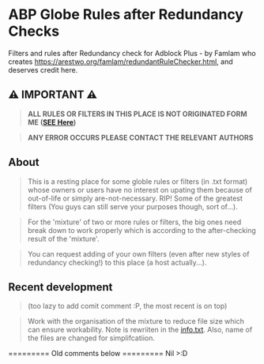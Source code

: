 # ABP Globe Rules after Redundancy Checks
Filters and rules after Redundancy check for Adblock Plus - by Famlam who creates https://arestwo.org/famlam/redundantRuleChecker.html, and deserves credit here.

## ⚠ IMPORTANT ⚠
> **ALL RULES OR FILTERS IN THIS PLACE IS NOT ORIGINATED FORM ME 
([SEE Here](https://github.com/kliop00023/ABP-Globe-Rules-after-famlam-redundantRuleChecker/blob/master/Orig.%20Author%20Info.%20List.txt))**

> **ANY ERROR OCCURS PLEASE CONTACT THE RELEVANT AUTHORS**

## About
> This is a resting place for some globle rules or filters (in .txt format) whose owners or users have no interest on upating them because of out-of-life or simply are-not-necessary. RIP! Some of the greatest filters (You guys can still serve your purposes though, sort of...).

> For the 'mixture' of two or more rules or filters, the big ones need break down to work properly which is according to the after-checking result of the 'mixture'.

> You can request adding of your own filters (even after new styles of redundancy checking!) to this place (a host actually...).

## Recent development 
>  (too lazy to add comit comment :P, the most recent is on top)

> Work with the organisation of the mixture to reduce file size which can ensure workability. Note is rewriiten in the [info.txt]().
Also, name of the files are changed for simplifcatiion.

========= Old comments below =========
Nil >:D
